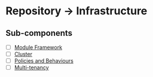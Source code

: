 # Repository -> Infrastructure

## Sub-components

* [ ] [Module Framework](./module-framework)
* [ ] [Cluster](./cluster)
* [ ] [Policies and Behaviours](./policies-and-behaviours)
* [ ] [Multi-tenancy](./multi-tenancy)

